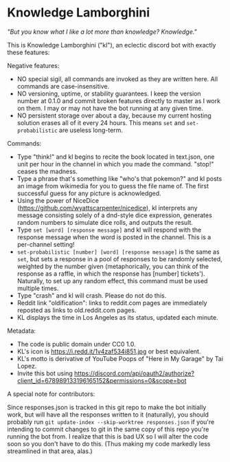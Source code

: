 # Knowledge Lamborghini

_"But you know what I like a lot more than knowledge? Knowledge."_

This is Knowledge Lamborghini ("kl"), an eclectic discord bot with exactly these features:

Negative features:

* NO special sigil, all commands are invoked as they are written here. All commands are case-insensitive.
* NO versioning, uptime, or stability guarantees. I keep the version number at 0.1.0 and commit broken features directly to master as I work on them. I may or may not have the bot running at any given time.
* NO persistent storage over about a day, because my current hosting solution erases all of it every 24 hours. This means `set` and `set-probabilistic` are useless long-term.

Commands:

* Type "think!" and kl begins to recite the book located in text.json, one unit per hour in the channel in which you made the command. "stop!" ceases the madness.
* Type a phrase that's something like "who's that pokemon?" and kl posts an image from wikimedia for you to guess the file name of. The first successful guess for any picture is acknowledged.
* Using the power of NiceDice (https://github.com/wyattscarpenter/nicedice), kl interprets any message consisting solely of a dnd-style dice expression, generates random numbers to simulate dice rolls, and outputs the result.
* Type `set [word] [response message]` and kl will respond with the response message when the word is posted in the channel. This is a per-channel setting!
* `set-probabilistic [number] [word] [response message]` is the same as `set`, but sets a response in a pool of responses to be randomly selected, weighted by the number given (metaphorically, you can think of the response as a raffle, in which the response has [number] tickets'). Naturally, to set up any random effect, this command must be used multiple times.
* Type "crash" and kl will crash. Please do not do this.
* Reddit link "oldification": links to reddit.com pages are immediately reposted as links to old.reddit.com pages.
* KL displays the time in Los Angeles as its status, updated each minute.

Metadata:

* The code is public domain under CC0 1.0.
* KL's icon is https://i.redd.it/1v4zaf534i851.jpg or best equivalent.
* KL's motto is derivative of YouTube Poops of "Here in My Garage" by Tai Lopez.
* Invite this bot using https://discord.com/api/oauth2/authorize?client_id=678989133196165152&permissions=0&scope=bot

A special note for contributors:

Since responses.json is tracked in this git repo to make the bot initially work, but will have all the responses written to it (naturally), you should probably run `git update-index --skip-worktree responses.json` if you're intending to commit changes to git in the same copy of this repo you're running the bot from. I realize that this is bad UX so I will alter the code soon so you don't have to do this. (Thus making my code markedly less streamlined in that area, alas.)
